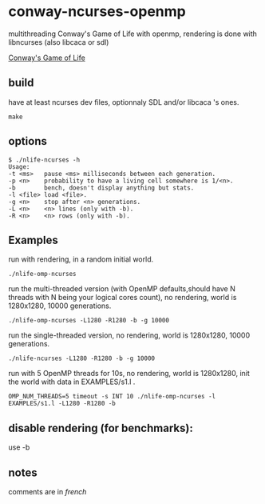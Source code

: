 # conway-ncurses-openmp
multithreading Conway's Game of Life with openmp, rendering is done with 
libncurses (also libcaca or sdl) 

[Conway's Game of Life](https://en.wikipedia.org/wiki/Conway%27s_Game_of_Life)

## build
have at least ncurses dev files, optionnaly SDL and/or libcaca 's ones.
```
make
```

## options
```
$ ./nlife-ncurses -h
Usage:
-t <ms>   pause <ms> milliseconds between each generation.
-p <n>    probability to have a living cell somewhere is 1/<n>.
-b        bench, doesn't display anything but stats.
-l <file> load <file>.
-g <n>    stop after <n> generations.
-L <n>    <n> lines (only with -b).
-R <n>    <n> rows (only with -b).
```

## Examples
run with rendering, in a random initial world.
```
./nlife-omp-ncurses
```
run the multi-threaded version (with OpenMP defaults,should have N threads with
N being your logical cores count), no rendering, world is 1280x1280,
10000 generations.
```
./nlife-omp-ncurses -L1280 -R1280 -b -g 10000
```
run the single-threaded version, no rendering, world is 1280x1280, 
10000 generations.
```
./nlife-ncurses -L1280 -R1280 -b -g 10000
```
run with 5 OpenMP threads for 10s, no rendering, world is 1280x1280,  init 
the world with data in EXAMPLES/s1.l .
```
OMP_NUM_THREADS=5 timeout -s INT 10 ./nlife-omp-ncurses -l EXAMPLES/s1.l -L1280 -R1280 -b
```


## disable rendering (for benchmarks):
use -b


## notes
comments are in _french_

